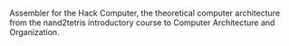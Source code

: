 Assembler for the Hack Computer, the theoretical computer architecture from the nand2tetris introductory course to Computer Architecture and Organization.
